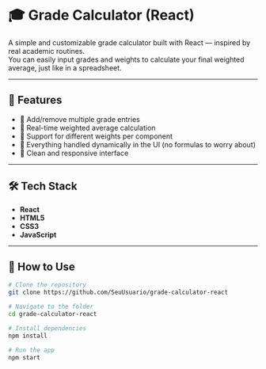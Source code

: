 # 🎓 Grade Calculator (React)

A simple and customizable grade calculator built with React — inspired by real academic routines.  
You can easily input grades and weights to calculate your final weighted average, just like in a spreadsheet.

---

## 🚀 Features

- 📌 Add/remove multiple grade entries
- 🎯 Real-time weighted average calculation
- 🧮 Support for different weights per component
- 💾 Everything handled dynamically in the UI (no formulas to worry about)
- 🎨 Clean and responsive interface

---

## 🛠️ Tech Stack

- **React**
- **HTML5**
- **CSS3**
- **JavaScript**

---

## 🧪 How to Use

```bash
# Clone the repository
git clone https://github.com/SeuUsuario/grade-calculator-react

# Navigate to the folder
cd grade-calculator-react

# Install dependencies
npm install

# Run the app
npm start

